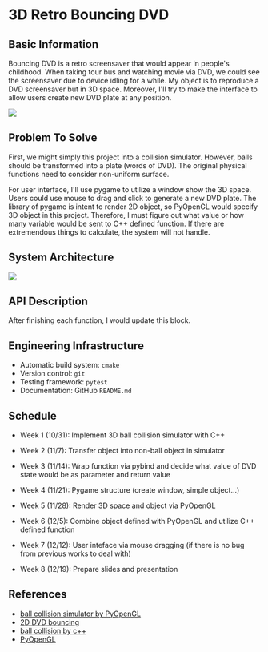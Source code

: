 # 3D Retro Bouncing DVD

## Basic Information
Bouncing DVD is a retro screensaver that would appear in people's childhood. When taking tour bus and watching movie via DVD, we could see the screensaver due to device idling for a while. My object is to reproduce a DVD screensaver but in 3D space. Moreover, I'll try to make the interface to allow users create new DVD plate at any position.

![](https://i.imgur.com/EYZdwQy.gif)

## Problem To Solve

First, we might simply this project into a collision simulator. However, balls should be transformed into a plate (words of DVD). The original physical functions need to consider non-uniform surface.

For user interface, I'll use pygame to utilize a window show the 3D space. Users could use mouse to drag and click to generate a new DVD plate. The library of pygame is intent to render 2D object, so PyOpenGL would specify 3D object in this project. Therefore, I must figure out what value or how many variable would be sent to C++ defined function. If there are extremendous things to calculate, the system will not handle.

## System Architecture
![](https://i.imgur.com/jZmPbL5.png)

## API Description
After finishing each function, I would update this block.

## Engineering Infrastructure

- Automatic build system: `cmake`
- Version control: `git`
- Testing framework: `pytest`
- Documentation: GitHub `README.md`


## Schedule

- Week 1 (10/31): Implement 3D ball collision simulator with C++ 

- Week 2 (11/7): Transfer object into non-ball object in simulator

- Week 3 (11/14): Wrap function via pybind and decide what value of DVD state would be as parameter and return value

- Week 4 (11/21): Pygame structure (create window, simple object...)

- Week 5 (11/28): Render 3D space and object via PyOpenGL

- Week 6 (12/5): Combine object defined with PyOpenGL and utilize C++ defined function

- Week 7 (12/12): User inteface via mouse dragging (if there is no bug from previous works to deal with)

- Week 8 (12/19): Prepare slides and presentation


## References

- [ball collision simulator by PyOpenGL](https://github.com/MatheusBurda/BallCollision)
- [2D DVD bouncing](https://github.com/George-lewis/DVDBounce)
- [ball collision by c++](https://cplusplus.com/forum/beginner/270674/)
- [PyOpenGL](https://pyopengl.sourceforge.net)